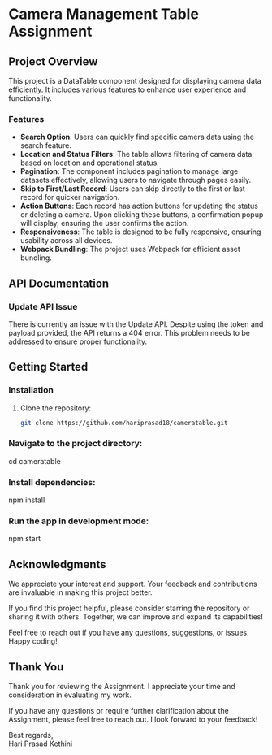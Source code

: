 # Camera Management Table Assignment

## Project Overview

This project is a DataTable component designed for displaying camera data efficiently. It includes various features to enhance user experience and functionality.

### Features

- **Search Option**: Users can quickly find specific camera data using the search feature.
- **Location and Status Filters**: The table allows filtering of camera data based on location and operational status.
- **Pagination**: The component includes pagination to manage large datasets effectively, allowing users to navigate through pages easily.
- **Skip to First/Last Record**: Users can skip directly to the first or last record for quicker navigation.
- **Action Buttons**: Each record has action buttons for updating the status or deleting a camera. Upon clicking these buttons, a confirmation popup will display, ensuring the user confirms the action.
- **Responsiveness**: The table is designed to be fully responsive, ensuring usability across all devices.
- **Webpack Bundling**: The project uses Webpack for efficient asset bundling.

## API Documentation

### Update API Issue

There is currently an issue with the Update API. Despite using the token and payload provided, the API returns a 404 error. This problem needs to be addressed to ensure proper functionality.

## Getting Started

### Installation

1. Clone the repository:
   ```bash
   git clone https://github.com/hariprasad18/cameratable.git
   ```

### Navigate to the project directory:

cd cameratable

### Install dependencies:

npm install

### Run the app in development mode:

npm start

## Acknowledgments

We appreciate your interest and support. Your feedback and contributions are invaluable in making this project better.

If you find this project helpful, please consider starring the repository or sharing it with others. Together, we can improve and expand its capabilities!

Feel free to reach out if you have any questions, suggestions, or issues. Happy coding!

## Thank You

Thank you for reviewing the Assignment. I appreciate your time and consideration in evaluating my work.

If you have any questions or require further clarification about the Assignment, please feel free to reach out. I look forward to your feedback!

Best regards,  
Hari Prasad Kethini
